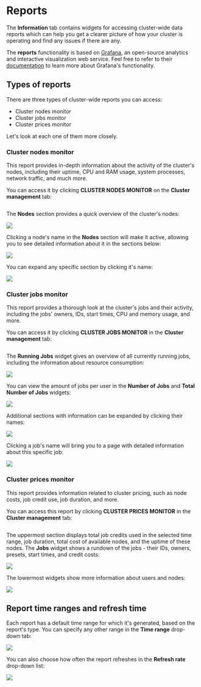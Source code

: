 # Reports

The **Information** tab contains widgets for accessing cluster-wide data reports which can help you get a clearer picture of how your cluster is operating and find any issues if there are any.

The **reports** functionality is based on [Grafana](https://grafana.com), an open-source analytics and interactive visualization web service. Feel free to refer to their [documentation](https://grafana.com/docs/grafana/latest/?utm_source=grafana_footer) to learn more about Grafana's functionality.

## Types of reports

There are three types of cluster-wide reports you can access:

* Cluster nodes monitor
* Cluster jobs monitor
* Cluster prices monitor

Let's look at each one of them more closely.

### Cluster nodes monitor

This report provides in-depth information about the activity of the cluster's nodes, including their uptime, CPU and RAM usage, system processes, network traffic, and much more.

You can access it by clicking **CLUSTER NODES MONITOR** on the **Cluster management** tab:

<div align="left"><img src="../../.gitbook/assets/image (237).png" alt=""></div>

The **Nodes** section provides a quick overview of the cluster's nodes:&#x20;

![](<../../.gitbook/assets/image (160).png>)

Clicking a node's name in the **Nodes** section will make it active, allowing you to see detailed information about it in the sections below:

![](<../../.gitbook/assets/image (163).png>)

You can expand any specific section by clicking it's name:

![](<../../.gitbook/assets/image (170).png>)

### Cluster jobs monitor

This report provides a thorough look at the cluster's jobs and their activity, including the jobs' owners, IDs, start times, CPU and memory usage, and more.&#x20;

You can access it by clicking **CLUSTER JOBS MONITOR** in the **Cluster management** tab:

<div align="left"><img src="../../.gitbook/assets/image (242) (1).png" alt=""></div>

The **Running Jobs** widget gives an overview of all currently running jobs, including the information about resource consumption:

![](<../../.gitbook/assets/image (164).png>)

You can view the amount of jobs per user in the **Number of Jobs** and **Total Number of Jobs** widgets:

![](<../../.gitbook/assets/image (155).png>)

Additional sections with information can be expanded by clicking their names:

![](<../../.gitbook/assets/image (145).png>)

Clicking a job's name will bring you to a page with detailed information about this specific job:

![](<../../.gitbook/assets/image (146).png>)

### Cluster prices monitor

This report provides information related to cluster pricing, such as node costs, job credit use, job duration, and more.

You can access this report by clicking **CLUSTER PRICES MONITOR** in the **Cluster management** tab:

<div align="left"><img src="../../.gitbook/assets/image (251).png" alt=""></div>

The uppermost section displays total job credits used in the selected time range, job duration, total cost of available nodes, and the uptime of these nodes. The **Jobs** widget shows a rundown of the jobs - their IDs, owners, presets, start times, and credit costs:

![](<../../.gitbook/assets/image (151).png>)

The lowermost widgets show more information about users and nodes:

![](<../../.gitbook/assets/image (161).png>)

## Report time ranges and refresh time

Each report has a default time range for which it's generated, based on the report's type. You can specify any other range in the **Time range** drop-down tab:

![](<../../.gitbook/assets/image (153).png>)

You can also choose how often the report refreshes in the **Refresh rate** drop-down list:

![](<../../.gitbook/assets/image (156).png>)
